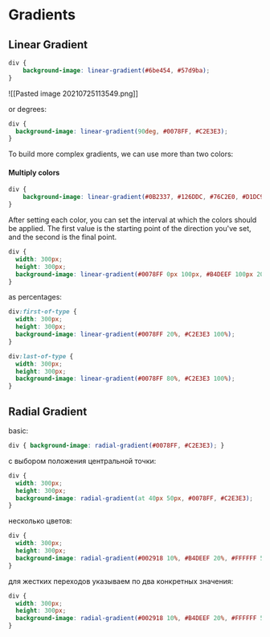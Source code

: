 # Gradients

##  Linear Gradient

```css
div {
    background-image: linear-gradient(#6be454, #57d9ba);
}
```

![[Pasted image 20210725113549.png]]

or degrees:
```css
div {
  background-image: linear-gradient(90deg, #0078FF, #C2E3E3);
}
```

To build more complex gradients, we can use more than two colors:

#### Multiply colors
```css
div {
    background-image: linear-gradient(#0B2337, #126DDC, #76C2E0, #D1DC9D, #F09174);
}

```

After setting each color, you can set the interval at which the colors should be applied. The first value is the starting point of the direction you've set, and the second is the final point.

```css
div {
  width: 300px;
  height: 300px;
  background-image: linear-gradient(#0078FF 0px 100px, #B4DEEF 100px 200px, #FF5A0A 200px 300px);
}
```

as percentages:
```css
div:first-of-type {
  width: 300px;
  height: 300px;
  background-image: linear-gradient(#0078FF 20%, #C2E3E3 100%);
}

div:last-of-type {
  width: 300px;
  height: 300px;
  background-image: linear-gradient(#0078FF 80%, #C2E3E3 100%);
}
```

## Radial Gradient

basic:
```css
div { background-image: radial-gradient(#0078FF, #C2E3E3); }
```

с выбором положения центральной точки:
```css
div {
  width: 300px;
  height: 300px;
  background-image: radial-gradient(at 40px 50px, #0078FF, #C2E3E3);
}
```

несколько цветов:
```css
div {
  width: 300px;
  height: 300px;
  background-image: radial-gradient(#002918 10%, #B4DEEF 20%, #FFFFFF 50%, #FF5831 100%);
}
```

для жестких переходов указываем по два конкретных значения:
```css
div {
  width: 300px;
  height: 300px;
  background-image: radial-gradient(#002918 10%, #B4DEEF 20%, #FFFFFF 50%, #FF5831 100%);
}
```